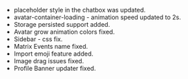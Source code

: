 - placeholder style in the chatbox was updated.
- avatar-container-loading - animation speed updated to 2s.
- Storage persisted support added.
- Avatar grow animation colors fixed.
- Sidebar - css fix.
- Matrix Events name fixed.
- Import emoji feature added.
- Image drag issues fixed.
- Profile Banner updater fixed.
